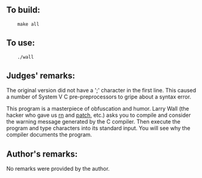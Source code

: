 ## To build:

``` <!---sh-->
    make all
```


## To use:

``` <!---sh-->
    ./wall
```


## Judges' remarks:

The original version did not have a ';' character in the first line.
This caused a number of System V C pre-preprocessors to gripe about a
syntax error.

This program is a masterpiece of obfuscation and humor.  Larry Wall (the hacker
who gave us [rn](https://en.wikipedia.org/wiki/Rn_&#x28;newsreader&#x29;) and
[patch](https://en.wikipedia.org/wiki/Patch_&#x28;Unix&#x29;), etc.) asks you to compile and
consider the warning message generated by the C compiler.  Then execute the
program and type characters into its standard input.  You will see why the
compiler documents the program.


## Author's remarks:

No remarks were provided by the author.


<!--

    Copyright © 1984-2024 by Landon Curt Noll. All Rights Reserved.

    You are free to share and adapt this file under the terms of this license:

	Creative Commons Attribution-ShareAlike 4.0 International (CC BY-SA 4.0)

    For more information, see:

	https://creativecommons.org/licenses/by-sa/4.0/

-->
